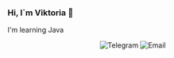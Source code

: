 ### Hi, I`m Viktoria 👋
<p>I'm learning Java</p>
<p align='center'>
  <a href ="https://t.me/livik1208"></a>
  <img srс="https://pngicon.ru/file/uploads/telegram-128x128.png" alt="Telegram">
  <a href="mailto:livik1208@gmail.com"></a>
  <img src="https://img.shields.io/badge/Gmail-D14836?style=for-the-badge&logo=gmail&logoColor=white" alt="Email">
</p>
<!--
**imLIVI/imLIVI** is a ✨ _special_ ✨ repository because its `README.md` (this file) appears on your GitHub profile.

Here are some ideas to get you started:

- 🔭 I’m currently working on ...
- 🌱 I’m currently learning ...
- 👯 I’m looking to collaborate on ...
- 🤔 I’m looking for help with ...
- 💬 Ask me about ...
- 📫 How to reach me: ...
- 😄 Pronouns: ...
- ⚡ Fun fact: ...
-->
